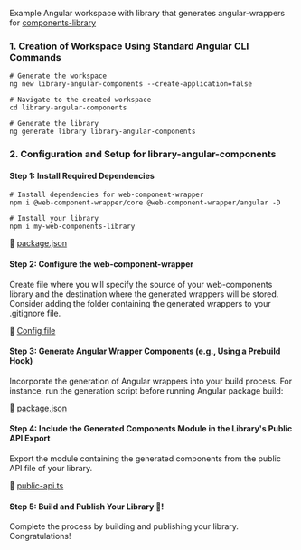 Example Angular workspace with library that generates angular-wrappers for [components-library]() 

### 1. Creation of Workspace Using Standard Angular CLI Commands
```shell
# Generate the workspace
ng new library-angular-components --create-application=false

# Navigate to the created workspace
cd library-angular-components

# Generate the library
ng generate library library-angular-components
```

### 2. Configuration and Setup for library-angular-components
#### Step 1: Install Required Dependencies
```shell
# Install dependencies for web-component-wrapper
npm i @web-component-wrapper/core @web-component-wrapper/angular -D

# Install your library
npm i my-web-components-library
```

👀 [package.json](https://github.com/SebastianSedzik/web-component-wrapper/blob/master/examples/library-angular-components/projects/library-angular-components/package.json#L16-L20)

#### Step 2: Configure the web-component-wrapper
Create file where you will specify the source of your web-components library and the destination where the generated wrappers will be stored. Consider adding the folder containing the generated wrappers to your .gitignore file.

👀 [Config file](https://github.com/SebastianSedzik/web-component-wrapper/blob/master/examples/library-angular-components/projects/library-angular-components/generator.config.js)

#### Step 3: Generate Angular Wrapper Components (e.g., Using a Prebuild Hook)
Incorporate the generation of Angular wrappers into your build process. For instance, run the generation script before running Angular package build:

👀 [package.json](https://github.com/SebastianSedzik/web-component-wrapper/blob/master/examples/library-angular-components/projects/library-angular-components/package.json#L12)

#### Step 4: Include the Generated Components Module in the Library's Public API Export
Export the module containing the generated components from the public API file of your library.

👀 [public-api.ts](https://github.com/SebastianSedzik/web-component-wrapper/blob/master/examples/library-angular-components/projects/library-angular-components/src/lib/public-api.ts#L6)

#### Step 5: Build and Publish Your Library 🎉!
Complete the process by building and publishing your library. Congratulations!
